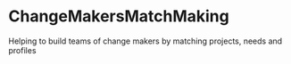 # ChangeMakersMatchMaking
Helping to build teams of change makers by matching projects, needs and profiles

